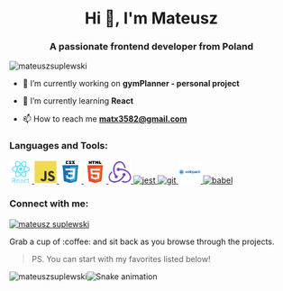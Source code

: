 <h1 align="center">Hi 👋, I'm Mateusz</h1>
<h3 align="center">A passionate frontend developer from Poland</h3>

<p align="left"> <img src="https://komarev.com/ghpvc/?username=mateuszsuplewski&label=Profile%20views&color=0cb300&style=flat" alt="mateuszsuplewski" /> </p>

- 🔭 I’m currently working on **gymPlanner - personal project**

- 🌱 I’m currently learning **React**

- 📫 How to reach me **matx3582@gmail.com**


<h3 align="left">Languages and Tools:</h3>
  <p align="left">  
<a href="https://reactjs.org/" target="_blank" rel="noreferrer"> <img src="https://raw.githubusercontent.com/devicons/devicon/master/icons/react/react-original-wordmark.svg" alt="react" width="40" height="40"/> </a>
<a href="https://developer.mozilla.org/en-US/docs/Web/JavaScript" target="_blank" rel="noreferrer"> <img src="https://raw.githubusercontent.com/devicons/devicon/master/icons/javascript/javascript-original.svg" alt="javascript" width="40" height="40"/> </a>
<a href="https://www.w3schools.com/css/" target="_blank" rel="noreferrer"> <img src="https://raw.githubusercontent.com/devicons/devicon/master/icons/css3/css3-original-wordmark.svg" alt="css3" width="40" height="40"/> </a>
<a href="https://www.w3.org/html/" target="_blank" rel="noreferrer"> <img src="https://raw.githubusercontent.com/devicons/devicon/master/icons/html5/html5-original-wordmark.svg" alt="html5" width="40" height="40"/> </a> 
<a href="https://redux.js.org" target="_blank" rel="noreferrer"> <img src="https://raw.githubusercontent.com/devicons/devicon/master/icons/redux/redux-original.svg" alt="redux" width="40" height="40"/> </a>
<a href="https://jestjs.io" target="_blank" rel="noreferrer"> <img src="https://www.vectorlogo.zone/logos/jestjsio/jestjsio-icon.svg" alt="jest" width="40" height="40"/> </a>
<a href="https://git-scm.com/" target="_blank" rel="noreferrer"> <img src="https://www.vectorlogo.zone/logos/git-scm/git-scm-icon.svg" alt="git" width="40" height="40"/> </a>
<a href="https://webpack.js.org" target="_blank" rel="noreferrer"> <img src="https://raw.githubusercontent.com/devicons/devicon/d00d0969292a6569d45b06d3f350f463a0107b0d/icons/webpack/webpack-original-wordmark.svg" alt="webpack" width="40" height="40"/> </a>
<a href="https://babeljs.io/" target="_blank" rel="noreferrer"> <img src="https://www.vectorlogo.zone/logos/babeljs/babeljs-icon.svg" alt="babel" width="40" height="40"/> </a>
  </p>

<h3 align="left">Connect with me:</h3>
<p align="left">
<a href="**https://www.linkedin.com/in/mateusz-suplewski"** target="blank"><img align="center" src="https://raw.githubusercontent.com/rahuldkjain/github-profile-readme-generator/master/src/images/icons/Social/linked-in-alt.svg" alt="mateusz suplewski" height="30" width="40" /></a>
</p>


<p>Grab a cup of :coffee: and sit back as you browse through the projects. </p>

  > PS. You can start with my favorites listed below!


<p>
  <img align="left" src="https://github-readme-stats.vercel.app/api/top-langs?username=mateuszsuplewski&show_icons=true&locale=en&layout=compact"                   alt="mateuszsuplewski" />
</p>


![Snake animation](https://github.com/MateuszSuplewski/MateuszSuplewski/blob/output/github-contribution-grid-snake.svg)

